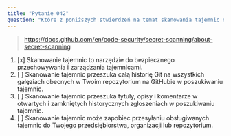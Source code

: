 ```yaml
---
title: "Pytanie 042"
question: "Które z poniższych stwierdzeń na temat skanowania tajemnic na GitHubie nie jest prawdziwe?"
---
```


> https://docs.github.com/en/code-security/secret-scanning/about-secret-scanning
1. [x] Skanowanie tajemnic to narzędzie do bezpiecznego przechowywania i zarządzania tajemnicami.
1. [ ] Skanowanie tajemnic przeszuka całą historię Git na wszystkich gałęziach obecnych w Twoim repozytorium na GitHubie w poszukiwaniu tajemnic.
1. [ ] Skanowanie tajemnic przeszuka tytuły, opisy i komentarze w otwartych i zamkniętych historycznych zgłoszeniach w poszukiwaniu tajemnic.
1. [ ] Skanowanie tajemnic może zapobiec przesyłaniu obsługiwanych tajemnic do Twojego przedsiębiorstwa, organizacji lub repozytorium.
